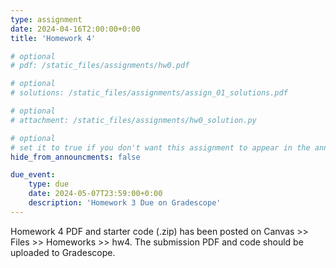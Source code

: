 ```yaml
---
type: assignment
date: 2024-04-16T2:00:00+0:00
title: 'Homework 4'

# optional 
# pdf: /static_files/assignments/hw0.pdf

# optional
# solutions: /static_files/assignments/assign_01_solutions.pdf

# optional
# attachment: /static_files/assignments/hw0_solution.py

# optional
# set it to true if you don't want this assignment to appear in the announcements section
hide_from_announcments: false

due_event: 
    type: due
    date: 2024-05-07T23:59:00+0:00
    description: 'Homework 3 Due on Gradescope'
---
```

<!-- Other additional contents using markdown -->

Homework 4 PDF and starter code (.zip) has been posted on Canvas >> Files >> Homeworks >> hw4.
The submission PDF and code should be uploaded to Gradescope.